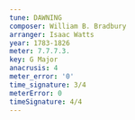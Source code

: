 ```yaml
---
tune: DAWNING
composer: William B. Bradbury
arranger: Isaac Watts
year: 1783-1826
meter: 7.7.7.3.
key: G Major
anacrusis: 4
meter_error: '0'
time_signature: 3/4
meterError: 0
timeSignature: 4/4
---
```

